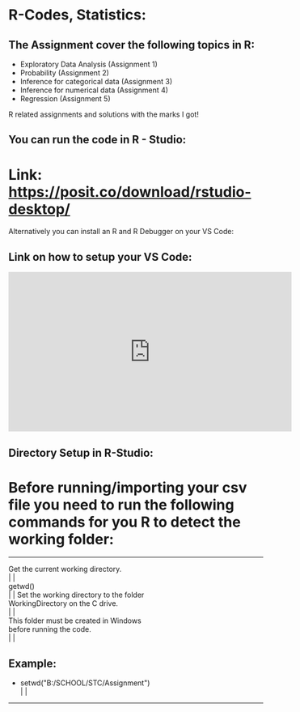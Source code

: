 # R-Codes, Statistics:

## The Assignment cover the following topics in R:
* Exploratory Data Analysis (Assignment 1)
* Probability (Assignment 2)
* Inference for categorical data (Assignment 3)
* Inference for numerical data (Assignment 4)
* Regression (Assignment 5)

R related assignments and solutions with the marks I got!


## You can run the code in R - Studio:
# Link: https://posit.co/download/rstudio-desktop/

Alternatively you can install an R and R Debugger on your VS Code:

## Link on how to setup your VS Code:
<iframe width="560" height="315" src="https://www.youtube.com/embed/ORrELERGIHs?si=b2z2PDhZexGaXuWw" title="YouTube video player" frameborder="0" allow="accelerometer; autoplay; clipboard-write; encrypted-media; gyroscope; picture-in-picture; web-share" allowfullscreen></iframe>

## Directory Setup in R-Studio:
# Before running/importing your csv file you need to run the following commands for you R to detect the working folder:

-----------------------------------------------
  Get the current working directory.         
|                                              |     
  getwd()                                     
|                                              |
    Set the working directory to the folder  
    WorkingDirectory on the C drive.         
|                                              |  
   This folder must be created in Windows   
   before running the code.                   
|                                              | 
   ## Example:                                
  * setwd("B:/SCHOOL/STC/Assignment")          
|                                              |    
------------------------------------------------
